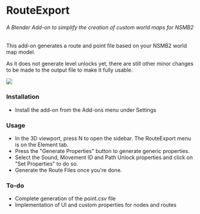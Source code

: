 # RouteExport
###### A Blender Add-on to simplify the creation of custom world maps for NSMB2

This add-on generates a route and point file based on your NSMB2 world map model.

As it does not generate level unlocks yet, there are still other minor changes to be made to the output file to make it fully usable.

![](https://github.com/hus-mighty/RouteExport/blob/main/routeexport.gif)

### Installation
* Install the add-on from the Add-ons menu under Settings
  
### Usage
* In the 3D viewport, press N to open the sidebar. The RouteExport menu is on the Element tab.
* Press the "Generate Properties" button to generate generic properties.
* Select the Sound, Movement ID and Path Unlock properties and click on "Set Properties" to do so.
* Generate the Route Files once you're done.

### To-do
* Complete generation of the point.csv file
* Implementation of UI and custom properties for nodes and routes
